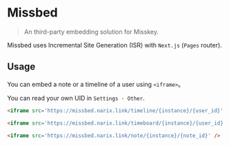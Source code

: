 # Missbed

> An third-party embedding solution for Misskey.

Missbed uses Incremental Site Generation (ISR) with `Next.js` (`Pages` router).

## Usage

You can embed a note or a timeline of a user using `<iframe>`。

You can read your own UID in `Settings - Other`.

```html
<iframe src='https://missbed.narix.link/timeline/{instance}/{user_id}' />

<iframe src='https://missbed.narix.link/timeboard/{instance}/{user_id}' />

<iframe src='https://missbed.narix.link/note/{instance}/{note_id}' />
```